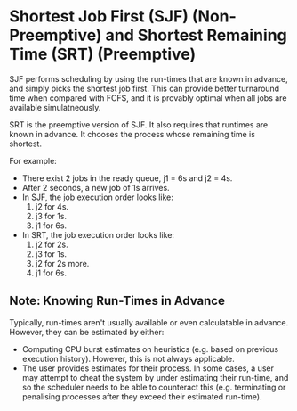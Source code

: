 # Shortest Job First (SJF) (Non-Preemptive) and Shortest Remaining Time (SRT) (Preemptive)

SJF performs scheduling by using the run-times that are known in advance, and simply picks the shortest job first. This can provide better turnaround time when compared with FCFS, and it is provably optimal when all jobs are available simulatneously.


SRT is the preemptive version of SJF. It also requires that runtimes are known in advance. It chooses the process whose remaining time is shortest.

For example:

- There exist 2 jobs in the ready queue, j1 = 6s and j2 = 4s.
- After 2 seconds, a new job of 1s arrives.
- In SJF, the job execution order looks like:
  1. j2 for 4s.
  2. j3 for 1s.
  3. j1 for 6s.
- In SRT, the job execution order looks like:
  1. j2 for 2s.
  2. j3 for 1s.
  3. j2 for 2s more.
  4. j1 for 6s.

## Note: Knowing Run-Times in Advance

Typically, run-times aren't usually available or even calculatable in advance. However, they can be estimated by either:

- Computing CPU burst estimates on heuristics (e.g. based on previous execution history). However, this is not always applicable.
- The user provides estimates for their process. In some cases, a user may attempt to cheat the system by under estimating their run-time, and so the scheduler needs to be able to counteract this (e.g. terminating or penalising processes after they exceed their estimated run-time).

